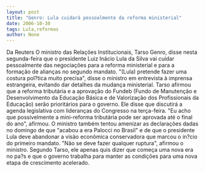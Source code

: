 ```yaml
---
layout: post
title: "Genro: Lula cuidará pessoalmente da reforma ministerial"
date: 2006-10-30
tags: Lula,reformas
author: None
---
```

Da Reuters
O ministro das Relações Institucionais, Tarso Genro, disse nesta segunda-feira que o presidente Luiz Inácio Lula da Silva vai cuidar pessoalmente das negociações para a reforma ministerial e para a formação de alianças no segundo mandato.
\"(Lula) pretende fazer uma costura pol?tica muito precisa\", disse o ministro em entrevista à imprensa estrangeira, evitando dar detalhes da mudança ministerial.
Tarso afirmou que a reforma tributária e a aprovação do Fundeb (Fundo de Manutenção e Desenvolvimento da Educação Básica e de Valorização dos Profissionais da Educação) serão prioritários para o governo. Ele disse que discutirá a agenda legislativa com lideranças do Congresso na terça-feira.
\"Eu acho que possivelmente a mini-reforma tributária pode ser aprovada até o final do ano\", afirmou.
O ministro também tentou amenizar as declarações dadas no domingo de que \"acabou a era Palocci no Brasil\" e de que o presidente Lula deve abandonar a visão econômica conservadora que marcou o in?cio do primeiro mandato.
\"Não se deve fazer qualquer ruptura\", afirmou o ministro. Segundo Tarso, ele apenas quis dizer que começa uma nova era no pa?s e que o governo
 trabalha para manter as condições para uma nova etapa de crescimento acelerado. 